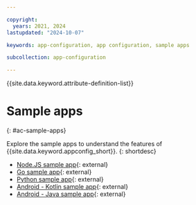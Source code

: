```yaml
---

copyright:
  years: 2021, 2024
lastupdated: "2024-10-07"

keywords: app-configuration, app configuration, sample apps

subcollection: app-configuration

---
```


{{site.data.keyword.attribute-definition-list}}

# Sample apps
{: #ac-sample-apps}

Explore the sample apps to understand the features of {{site.data.keyword.appconfig_short}}.
{: shortdesc}

- [Node.JS sample app](https://github.com/IBM/appconfiguration-samples/tree/master/nodejs){: external}
- [Go sample app](https://github.com/IBM/appconfiguration-samples/tree/master/golang){: external}
- [Python sample app](https://github.com/IBM/appconfiguration-samples/tree/master/python){: external}
- [Android - Kotlin sample app](https://github.com/IBM/appconfiguration-samples/tree/master/android-kotlin){: external}
- [Android - Java sample app](https://github.com/IBM/appconfiguration-samples/tree/master/android-java){: external}
